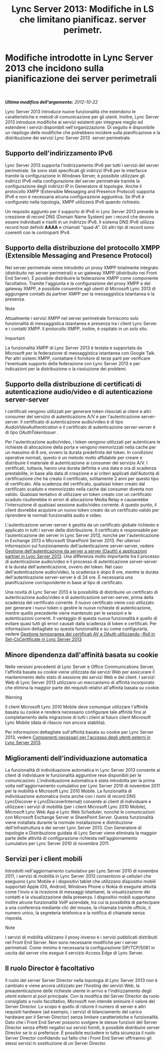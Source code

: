 ﻿---
title: "Lync Server 2013: Modifiche in LS che limitano pianificaz. server perimetr."
TOCTitle: Modifiche introdotte in Lync Server 2013 che incidono sulla pianificazione dei server perimetrali
ms:assetid: 66305160-c9b8-4bc4-9f24-8ee8d9a294f7
ms:mtpsurl: https://technet.microsoft.com/it-it/library/JJ204965(v=OCS.15)
ms:contentKeyID: 49300809
ms.date: 08/24/2015
mtps_version: v=OCS.15
ms.translationtype: HT
---

# Modifiche introdotte in Lync Server 2013 che incidono sulla pianificazione dei server perimetrali

 

_**Ultima modifica dell'argomento:** 2012-10-22_

Lync Server 2013 introduce nuove funzionalità che estendono le caratteristiche e metodi di comunicazione per gli utenti. Inoltre, Lync Server 2013 introduce modifiche ai servizi esistenti per integrare meglio ed estendere i servizi disponibili nell'organizzazione. Di seguito è disponibile un riepilogo delle modifiche che potrebbero incidere sulla pianificazione e la distribuzione dei servizi Lync Server 2013  server perimetrale.

## Supporto dell'indirizzamento IPv6

Lync Server 2013 supporta l'indirizzamento IPv6 per tutti i servizi del server perimetrale. Se sono stati specificati gli indirizzi IPv6 per le interfacce tramite la configurazione in Windows Server, è possibile utilizzare gli indirizzi IPv6 nella configurazione del server perimetrale tramite la configurazione degli indirizzi IP in Generatore di topologie. Anche il protocollo XMPP (Extensible Messaging and Presence Protocol) supporta IPv6 e non è necessaria alcuna configurazione aggiuntiva. Se IPv6 è configurato nella topologia, XMPP utilizzerà IPv6 quando richiesto.

Un requisito aggiunto per il supporto di IPv6 in Lync Server 2013 prevede la creazione di record DNS (Domain Name System) per i record che devono essere individuati e risolti in un indirizzo IPv6. Il sistema DNS IPv6 utilizza record host definiti **AAAA** e chiamati "quad-A". Gli altri tipi di record sono coerenti con le controparti IPv4.

## Supporto della distribuzione del protocollo XMPP (Extensible Messaging and Presence Protocol)

Nel server perimetrale viene introdotto un proxy XMPP totalmente integrato (distribuito nei server perimetrali) e un gateway XMPP (distribuito nei Front End Server). È possibile distribuire la federazione XMPP come componente facoltativo. Tramite l'aggiunta e la configurazione del proxy XMPP e del gateway XMPP, è possibile consentire agli utenti di Microsoft Lync 2013 di aggiungere contatti da partner XMPP per la messaggistica istantanea e la presenza.


> [!NOTE]
> Attualmente i servizi XMPP nel server perimetrale forniscono solo funzionalità di messaggistica istantanea e presenza tra i client Lync Server e i contatti XMPP. Il protocollo XMPP, inoltre, è ospitato in un solo sito.



> [!IMPORTANT]  
> La funzionalità XMPP di Lync Server 2013 è testata e supportata da Microsoft per la federazione di messaggistica istantanea con Google Talk. Per altri sistemi XMPP, contattare il fornitore di terze parti per verificare l'eventuale supporto della federazione con Lync Server 2013 e per indicazioni per la distribuzione o la risoluzione dei problemi.

## Supporto della distribuzione di certificati di autenticazione audio/video e di autenticazione server-server

I certificati vengono utilizzati per generare token rilasciati ai client e altri consumer del servizio di autenticazione A/V e per l'autenticazione server-server. Il certificato di autenticazione audio/video è di tipo *AudioVideoAuthentication* e il certificato di autenticazione server-server è di tipo *OAuthTokenIssuer* .

Per l'autenticazione audio/video, i token vengono utilizzati per autenticare le richieste di allocazione della porta e vengono memorizzati nella cache per un massimo di 8 ore, ovvero la durata predefinita del token. In condizioni operative normali, questo è un metodo molto affidabile per creare e distribuire il materiale di autenticazione ai consumer del servizio A/V. I certificati, tuttavia, hanno una durata definita e una data e ora di scadenza prestabilite, in base alla data di creazione e ai criteri applicati dall'Autorità di certificazione che ha creato il certificato, solitamente 2 anni per questo tipo di certificato. Alla scadenza del certificato, qualsiasi token creato dal certificato scaduto e memorizzato nella cache dai consumer diventa non valido. Qualsiasi tentativo di utilizzare un token creato con un certificato scaduto risulterebbe in errori di allocazione Media Relay e causerebbe l'interruzione di qualsiasi sessione audio/video corrente. A questo punto, il client dovrebbe acquisire un nuovo token creato da un certificato valido per riprendere le normali funzionalità audio e video.

L'autenticazione server-server è gestita da un certificato globale richiesto e applicato in tutti i server della distribuzione. Il certificato è responsabile per l'autenticazione dei server in Lync Server 2013, nonché per l'autenticazione in Exchange 2013 e Microsoft SharePoint Server 2013. Per ulteriori informazioni sul funzionamento dell'autenticazione server-server, vedere [Gestione dell'autenticazione da server a server (Oauth) e applicazioni partner in Lync Server 2013](lync-server-2013-managing-server-to-server-authentication-oauth-and-partner-applications.md). Una differenza molto importante tra il processo di autenticazione audio/video e il processo di autenticazione server-server è la durata dell'autenticazione, ovvero dei token. Nel caso dell'autenticazione audio/video, la scadenza è dopo 8 ore, mentre la durata dell'autenticazione server-server è di 24 ore. È necessaria una pianificazione corrispondente in base al tipo di certificato.

Una novità di Lync Server 2013 è la possibilità di distribuire un certificato di autenticazione audio/video e di autenticazione server-server, prima della scadenza del certificato corrente. Il nuovo certificato viene così utilizzato per generare i nuovi token o gestire le nuove richieste di autenticazione, mentre quello precedente viene mantenuto per le sessioni e le autenticazioni correnti. Il vantaggio di questa nuova funzionalità è quello di evitare quasi tutti gli errori causati dalla scadenza di token e certificati. Per informazioni dettagliate su questa funzionalità e su come configurarla, vedere [Gestione temporanea dei certificati AV e OAuth utilizzando -Roll in Set-CsCertificate in Lync Server 2013](lync-server-2013-staging-av-and-oauth-certificates-using-roll-in-https://docs.microsoft.com/en-us/powershell/module/skype/Set-CsCertificate)

## Minore dipendenza dall'affinità basata su cookie

Nelle versioni precedenti di Lync Server e Office Communications Server, l'affinità basata su cookie viene utilizzata dai servizi Web per assicurare il mantenimento dello stato di sessione dei servizi Web e dei client. I servizi Web di Lync Server 2013 utilizzano un meccanismo di affinità incorporato che elimina la maggior parte dei requisiti relativi all'affinità basata su cookie.


> [!WARNING]
> Il client Microsoft Lync 2010 Mobile deve comunque utilizzare l'affinità basata su cookie e renderà necessario configurare tale affinità fino al completamento della migrazione di tutti i client al futuro client Microsoft Lync Mobile (data di rilascio non ancora stabilita).



Per informazioni dettagliate sull'affinità basata su cookie per Lync Server 2013, vedere [Componenti necessari per l'accesso degli utenti esterni in Lync Server 2013](lync-server-2013-components-required-for-external-user-access.md).

## Miglioramenti dell'individuazione automatica

La funzionalità di individuazione automatica in Lync Server 2013 consente ai client di individuare le funzionalità aggiuntive rese disponibili per le comunicazioni. L'individuazione automatica è stata introdotta per la prima volta nell'aggiornamento cumulativo per Lync Server 2010 di novembre 2011 per la mobilità e Microsoft Lync 2010 Mobile. La funzionalità di individuazione automatica (nota anche con i nomi di record DNS LyncDiscover e LyncDiscoverInternal) consente ai client di individuare e utilizzare i servizi di mobilità (per i client Microsoft Lync 2010 Mobile), Microsoft Lync Web App e Lync Web Scheduler, nonché le comunicazioni con Microsoft Exchange Server w SharePoint Server. Questa funzionalità viene installata durante la normale installazione e distribuzione dell'infrastruttura e dei server Lync Server 2013. Con Generatore di topologie e Distribuzione guidata di Lync Server viene eliminata la maggior parte delle attività di configurazione richiesta nell'aggiornamento cumulativo per Lync Server 2010 di novembre 2011.

## Servizi per i client mobili

Introdotti nell'aggiornamento cumulativo per Lync Server 2010 di novembre 2011, i servizi di mobilità in Lync Server 2013 consentono ai cellulari che eseguono Lync Mobile e i dispositivi tablet che utilizzano dispositivi mobili supportati Apple iOS, Android, Windows Phone o Nokia di eseguire attività come l'invio e la ricezione di messaggi istantanei, la visualizzazione dei contatti e la visualizzazione della presenza. I dispositivi mobili supportano inoltre alcune funzionalità VoIP aziendale, tra cui la possibilità di partecipare a una conferenza mediante clic del mouse, la chiamata tramite ufficio, il numero unico, la segreteria telefonica e la notifica di chiamate senza risposta.


> [!NOTE]
> I servizi di mobilità utilizzano il proxy inverso e i servizi pubblicati distribuiti nel Front End Server. Non sono necessarie modifiche per i server perimetrali. Come minimo è necessaria la configurazione SIP/TCP/5061 in uscita dal server che esegue il servizio Access Edge di Lync Server.



## Il ruolo Director è facoltativo

Il ruolo del server Server Director nella topologia di Lync Server 2013 non è cambiato e viene ancora utilizzato per l'hosting dei servizi Web, la preautenticazione delle richieste utente in arrivo e l'indirizzamento degli utenti esterni al pool principale. Con la modifica del Server Director da ruolo consigliato a ruolo facoltativo, Microsoft non intende sminuire il valore del Server Director. Lo scopo è quello di ridurre il numero di server e altri requisiti hardware (ad esempio, i servizi di bilanciamento del carico hardware per il Server Director) senza limitare caratteristiche e funzionalità. Dato che i Front End Server possono svolgere le stesse funzioni del Server Director senza effetti negativi sui servizi forniti, è possibile distribuire server Director se lo si preferisce. È possibile escludere in tutta sicurezza il ruolo Server Director confidando sul fatto che i Front End Server offriranno gli stessi servizi in sostituzione di un Server Director.

